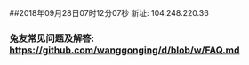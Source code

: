 ##2018年09月28日07时12分07秒 新址: 104.248.220.36
### 兔友常见问题及解答: https://github.com/wanggonging/d/blob/w/FAQ.md
